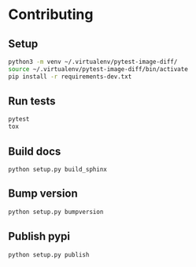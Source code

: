 # Contributing

## Setup

```bash
python3 -m venv ~/.virtualenv/pytest-image-diff/
source ~/.virtualenv/pytest-image-diff/bin/activate
pip install -r requirements-dev.txt
```

## Run tests

```bash
pytest
tox
```

## Build docs
```
python setup.py build_sphinx
```

## Bump version

```bash
python setup.py bumpversion
```

## Publish pypi

```bash
python setup.py publish
```

